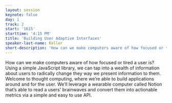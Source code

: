 ```yaml
---
layout: session
keynote: false
day: 1
track: 2
start: '1615'
starttime: '4:15 PM'
title: 'Building User Adaptive Interfaces'
speaker-last-name: Keller
short-description: 'How can we make computers aware of how focused or tired a user is? Using a simple JavaScript library, we can tap into a wealth of information about users to radically change they way we present information to them.'
---
```


How can we make computers aware of how focused or tired a user is? Using a simple JavaScript library, we can tap into a wealth of information about users to radically change they way we present information to them. Welcome to thought computing, where we’re able to build applications around and for the user. We’ll leverage a wearable computer called Notion that’s able to read a users' brainwaves and convert them into actionable metrics via a simple and easy to use API.
